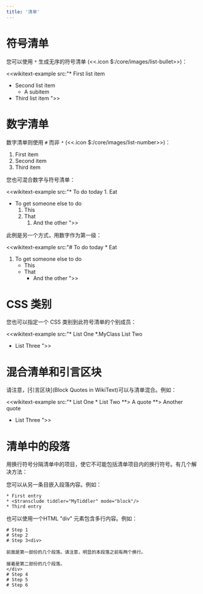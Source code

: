```yaml
---
title: '清单'
---
```


# 符号清单

您可以使用 `*` 生成无序的符号清单 (<<.icon $:/core/images/list-bullet>>)：

<<wikitext-example src:"* First list item
* Second list item
    * A subitem
* Third list item
">>

# 数字清单

数字清单则使用 `#` 而非 `*` (<<.icon $:/core/images/list-number>>)：

1. First item
1. Second item
1. Third item

您也可混合数字与符号清单：

<<wikitext-example src:"* To do today
    1. Eat
* To get someone else to do
    1. This
    1. That
        1. And the other
">>

此例是另一个方式，用数字作为第一级：

<<wikitext-example src:"# To do today
    * Eat
1. To get someone else to do
    * This
    * That
        * And the other
">>

# CSS 类别

您也可以指定一个 CSS 类别到此符号清单的个别成员：

<<wikitext-example src:"* List One
*.MyClass List Two
* List Three
">>

# 混合清单和引言区块

请注意，[引言区块](Block Quotes in WikiText)可以与清单混合。例如：

<<wikitext-example src:"* List One
    * List Two
**> A quote
**> Another quote
* List Three
">>

# 清单中的段落

用换行符号分隔清单中的项目，使它不可能包括清单项目内的换行符号。有几个解决方法：

您可以从另一条目嵌入段落内容。例如：

```
* First entry
* <$transclude tiddler="MyTiddler" mode="block"/>
* Third entry
```

也可以使用一个HTML "div" 元素包含多行内容。例如：

```
# Step 1
# Step 2
# Step 3<div>

前面是第一部份的几个段落。请注意，明显的本段落之前有两个换行。

接着是第二部份的几个段落。
</div>
# Step 4
# Step 5
# Step 6
```

